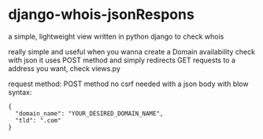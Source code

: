# django-whois-jsonRespons
a simple, lightweight view written in python django to check whois



really simple and useful when you wanna create a Domain availability check with json
it uses POST method and simply redirects GET requests to a address you want, check views.py

request method: POST method no csrf needed with a json body with blow syntax:


    {
      "domain_name": "YOUR_DESIRED_DOMAIN_NAME",
      "tld": ".com"
    }
